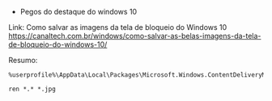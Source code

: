 - Pegos do destaque do windows 10

Link: Como salvar as imagens da tela de bloqueio do Windows 10
https://canaltech.com.br/windows/como-salvar-as-belas-imagens-da-tela-de-bloqueio-do-windows-10/

Resumo:
```
%userprofile%\AppData\Local\Packages\Microsoft.Windows.ContentDeliveryManager_cw5n1h2txyewy\LocalState\Assets
```
```
ren *.* *.jpg
```
